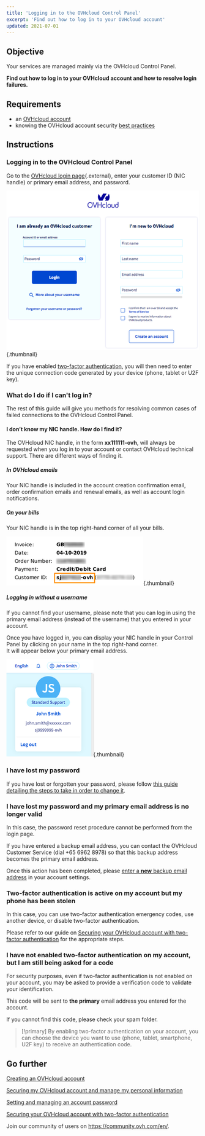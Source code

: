 ```yaml
---
title: 'Logging in to the OVHcloud Control Panel'
excerpt: 'Find out how to log in to your OVHcloud account'
updated: 2021-07-01
---
```


## Objective

Your services are managed mainly via the OVHcloud Control Panel.

**Find out how to log in to your OVHcloud account and how to resolve login failures.**

## Requirements

- an [OVHcloud account](/pages/account_and_service_management/account_information/ovhcloud-account-creation)
- knowing the OVHcloud account security [best practices](/pages/account_and_service_management/account_information/all_about_username)

## Instructions

### Logging in to the OVHcloud Control Panel

Go to the [OVHcloud login page](https://ca.ovh.com/auth/?action=gotomanager&from=https://www.ovh.com/asia/&ovhSubsidiary=asia){.external}, enter your customer ID (NIC handle) or primary email address, and password.

![NIC handle](images/log-in.png){.thumbnail}

If you have enabled [two-factor authentication](/pages/account_and_service_management/account_information/secure-ovhcloud-account-with-2fa), you will then need to enter the unique connection code generated by your device (phone, tablet or U2F key).

### What do I do if I can't log in? <a name="login-failure"></a>

The rest of this guide will give you methods for resolving common cases of failed connections to the OVHcloud Control Panel.

#### I don’t know my NIC handle. How do I find it?

The OVHcloud NIC handle, in the form **xx111111-ovh**, will always be requested when you log in to your account or contact OVHcloud technical support. There are different ways of finding it.

##### **In OVHcloud emails**

Your NIC handle is included in the account creation confirmation email, order confirmation emails and renewal emails, as well as account login notifications.

##### **On your bills**

Your NIC handle is in the top right-hand corner of all your bills.

![NIC handle](images/nichandle01b.png){.thumbnail}

##### **Logging in without a username**

If you cannot find your username, please note that you can log in using the primary email address (instead of the username) that you entered in your account.

Once you have logged in, you can display your NIC handle in your Control Panel by clicking on your name in the top right-hand corner.
<br>It will appear below your primary email address.

![NIC handle](images/nic-handle.png){.thumbnail}

### I have lost my password

If you have lost or forgotten your password, please follow [this guide detailing the steps to take in order to change it](/pages/account_and_service_management/account_information/manage-ovh-password#if-you-have-forgotten-your-current-password).

### I have lost my password and my primary email address is no longer valid

In this case, the password reset procedure cannot be performed from the login page.

If you have entered a backup email address, you can contact the OVHcloud Customer Service (dial +65 6962 8978) so that this backup address becomes the primary email address.

Once this action has been completed, please [enter a **new** backup email address](/pages/account/customer/all_about_username#backup-email) in your account settings.

### Two-factor authentication is active on my account but my phone has been stolen

In this case, you can use two-factor authentication emergency codes, use another device, or disable two-factor authentication.

Please refer to our guide on [Securing your OVHcloud account with two-factor authentication](/pages/account_and_service_management/account_information/secure-ovhcloud-account-with-2fa#what-do-i-do-if-i-lose-one-of-my-devices-or-if-it-stops-working) for the appropriate steps.

### I have not enabled two-factor authentication on my account, but I am still being asked for a code

For security purposes, even if two-factor authentication is not enabled on your account, you may be asked to provide a verification code to validate your identification.

This code will be sent to **the primary** email address you entered for the account.

If you cannot find this code, please check your spam folder.

> [!primary]
> By enabling two-factor authentication on your account, you can choose the device you want to use (phone, tablet, smartphone, U2F key) to receive an authentication code.
>

## Go further

[Creating an OVHcloud account](/pages/account_and_service_management/account_information/ovhcloud-account-creation)

[Securing my OVHcloud account and manage my personal information](/pages/account_and_service_management/account_information/all_about_username)

[Setting and managing an account password](/pages/account_and_service_management/account_information/manage-ovh-password)

[Securing your OVHcloud account with two-factor authentication](/pages/account_and_service_management/account_information/secure-ovhcloud-account-with-2fa)

Join our community of users on <https://community.ovh.com/en/>.
